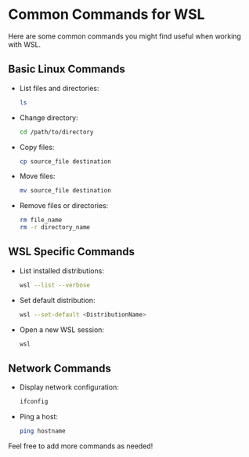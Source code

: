 # Common Commands for WSL

Here are some common commands you might find useful when working with WSL.

## Basic Linux Commands

- List files and directories:
  ```bash
  ls
  ```
- Change directory:
  ```bash
  cd /path/to/directory
  ```
- Copy files:
  ```bash
  cp source_file destination
  ```
- Move files:
  ```bash
  mv source_file destination
  ```
- Remove files or directories:
  ```bash
  rm file_name
  rm -r directory_name
  ```

## WSL Specific Commands

- List installed distributions:
  ```bash
  wsl --list --verbose
  ```
- Set default distribution:
  ```bash
  wsl --set-default <DistributionName>
  ```
- Open a new WSL session:
  ```bash
  wsl
  ```

## Network Commands

- Display network configuration:
  ```bash
  ifconfig
  ```
- Ping a host:
  ```bash
  ping hostname
  ```

Feel free to add more commands as needed!
